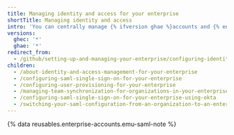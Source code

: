 ```yaml
---
title: Managing identity and access for your enterprise
shortTitle: Managing identity and access
intro: 'You can centrally manage {% ifversion ghae %}accounts and {% endif %}access to your {% ifversion ghae %}enterprise{% elsif ghec %}enterprise''s resources{% endif %} on {% data variables.product.product_name %} with SAML single sign-on (SSO) and System for Cross-domain Identity Management (SCIM).'
versions:
  ghec: '*'
  ghae: '*'
redirect_from:
  - /github/setting-up-and-managing-your-enterprise/configuring-identity-and-access-management-for-your-enterprise-account
children:
  - /about-identity-and-access-management-for-your-enterprise
  - /configuring-saml-single-sign-on-for-your-enterprise
  - /configuring-user-provisioning-for-your-enterprise
  - /managing-team-synchronization-for-organizations-in-your-enterprise
  - /configuring-saml-single-sign-on-for-your-enterprise-using-okta
  - /switching-your-saml-configuration-from-an-organization-to-an-enterprise-account
---
```


{% data reusables.enterprise-accounts.emu-saml-note %}
